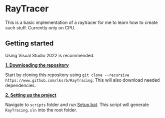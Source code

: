 # RayTracer
This is a basic implementation of a raytracer for me to learn how to create such stuff. Currently only on CPU.

## Getting started
Using Visual Studio 2022 is recommended.

<ins>**1. Downloading the repository**</ins>

Start by cloning this repository using `git clone --recursive https://www.github.com/lksrb/RayTracing`.
This will also download needed dependencies.

<ins>**2. Setting up the project**</ins>

Navigate to `scripts` folder and run [Setup.bat](https://github.com/lksrb/RayTracing/blob/main/scripts/Setup.bat). 
This script will generate ```RayTracing.sln``` into the root folder.
